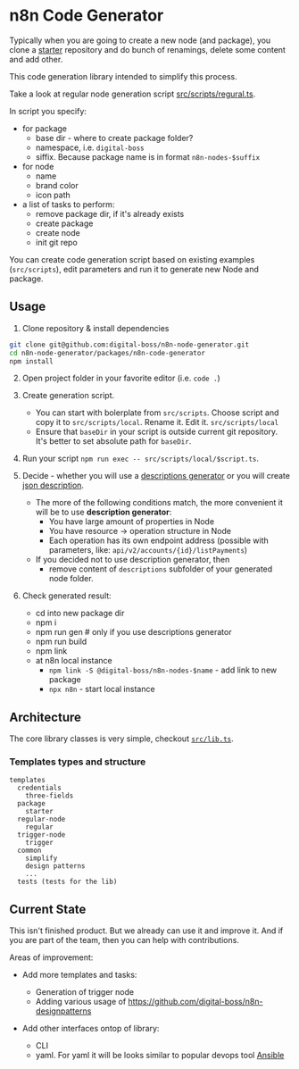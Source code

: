 # n8n Code Generator

Typically when you are going to create a new node (and package), you clone a [starter](https://github.com/digital-boss/n8n-nodes-starter) repository and do bunch of renamings, delete some content and add other.

This code generation library intended to simplify this process. 

Take a look at regular node generation script [src/scripts/regural.ts](src/scripts/regural.ts). 

In script you specify:
- for package
  - base dir - where to create package folder?
  - namespace, i.e. `digital-boss`
  - siffix. Because package name is in format `n8n-nodes-$suffix`
- for node
  - name
  - brand color
  - icon path
- a list of tasks to perform:
  - remove package dir, if it's already exists
  - create package
  - create node
  - init git repo

You can create code generation script based on existing examples (`src/scripts`), edit parameters and run it to generate new Node and package. 

## Usage

1. Clone repository & install dependencies
```bash
git clone git@github.com:digital-boss/n8n-node-generator.git
cd n8n-node-generator/packages/n8n-code-generator
npm install
```

2. Open project folder in your favorite editor (i.e. `code .`)

3. Create generation script. 
    - You can start with bolerplate from `src/scripts`. Choose script and copy it to `src/scripts/local`. Rename it. Edit it. `src/scripts/local`  
    - Ensure that `baseDir` in your script is outside current git repository. It's better to set absolute path for `baseDir`.

4. Run your script `npm run exec -- src/scripts/local/$script.ts`.

5. Decide - whether you will use a [descriptions generator](https://github.com/digital-boss/n8n-node-generator/tree/main/packages/n8n-description-generator) or you will create [json description](https://docs.n8n.io/integrations/creating-nodes/build/reference/ui-elements/). 
    - The more of the following conditions match, the more convenient it will be to use **description generator**:
      - You have large amount of properties in Node
      - You have resource -> operation structure in Node
      - Each operation has its own endpoint address (possible with parameters, like: `api/v2/accounts/{id}/listPayments`)
    - If you decided not to use description generator, then 
        - remove content of `descriptions` subfolder of your generated node folder.

6. Check generated result:
    - cd into new package dir
    - npm i
    - npm run gen # only if you use descriptions generator
    - npm run build
    - npm link
    - at n8n local instance
      - `npm link -S @digital-boss/n8n-nodes-$name` - add link to new package
      - `npx n8n` - start local instance


## Architecture

The core library classes is very simple, checkout [`src/lib.ts`](src/lib.ts).

### Templates types and structure

```
templates
  credentials
    three-fields
  package
    starter
  regular-node
    regular
  trigger-node
    trigger
  common
    simplify
    design patterns
    ...
  tests (tests for the lib)
```

## Current State

This isn't finished product. But we already can use it and improve it. And if you are part of the team, then you can help with contributions. 

Areas of improvement:

- Add more templates and tasks:
  - Generation of trigger node
  - Adding various usage of https://github.com/digital-boss/n8n-designpatterns

- Add other interfaces ontop of library:
  - CLI
  - yaml. For yaml it will be looks similar to popular devops tool [Ansible](https://github.com/ansible/ansible)
